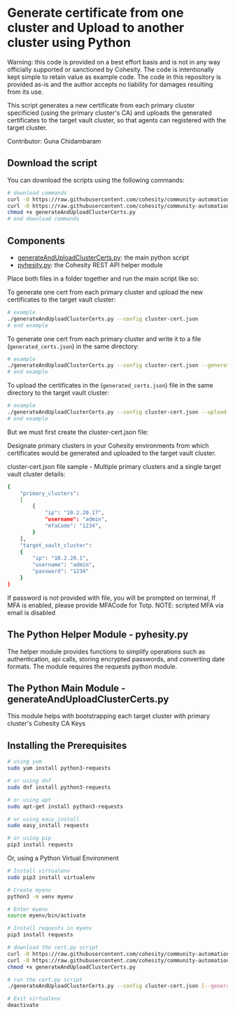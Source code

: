 # Generate certificate from one cluster and Upload to another cluster using Python

Warning: this code is provided on a best effort basis and is not in any way officially supported or sanctioned by Cohesity. The code is intentionally kept simple to retain value as example code. The code in this repository is provided as-is and the author accepts no liability for damages resulting from its use.

This script generates a new certificate from each primary cluster specificied (using the primary cluster's CA) and uploads the generated certificates to the target vault cluster, so that agents can registered with the target cluster.

Contributor: Guna Chidambaram

## Download the script

You can download the scripts using the following commands:

```bash
# download commands
curl -O https://raw.githubusercontent.com/cohesity/community-automation-samples/main/python/generateAndUploadClusterCerts/generateAndUploadClusterCerts.py
curl -O https://raw.githubusercontent.com/cohesity/community-automation-samples/main/python/pyhesity.py
chmod +x generateAndUploadClusterCerts.py
# end download commands
```

## Components

* [generateAndUploadClusterCerts.py](https://raw.githubusercontent.com/cohesity/community-automation-samples/main/python/generateAndUploadClusterCerts/generateAndUploadClusterCerts.py): the main python script
* [pyhesity.py](https://raw.githubusercontent.com/cohesity/community-automation-samples/main/python/pyhesity/pyhesity.py): the Cohesity REST API helper module

Place both files in a folder together and run the main script like so:

To generate one cert from each primary cluster and upload the new certificates to the target vault cluster:

```bash
# example
./generateAndUploadClusterCerts.py --config cluster-cert.json
# end example
```

To generate one cert from each primary cluster and write it to a file (`generated_certs.json`) in the same directory:

```bash
# example
./generateAndUploadClusterCerts.py --config cluster-cert.json --generate
# end example
```

To upload the certificates in the (`generated_certs.json`) file in the same directory to the target vault cluster:

```bash
# example
./generateAndUploadClusterCerts.py --config cluster-cert.json --upload
# end example
```

But we must first create the cluster-cert.json file:

Designate primary clusters in your Cohesity environments from which certificates would be generated and uploaded to the target vault cluster.

cluster-cert.json file sample - Multiple primary clusters and a single target vault cluster details:

```bash
{
    "primary_clusters":
    [
        {
            "ip": "10.2.20.17", 
            "username": "admin",
            "mfaCode": "1234",
        }
    ],
    "target_vault_cluster": 
    {
        "ip": "10.2.20.1", 
        "username": "admin", 
        "password": "1234"
    }
}
```

If password is not provided with file, you will be prompted on terminal,
If MFA is enabled, please provide MFACode for Totp.
NOTE: scripted MFA via email is disabled

## The Python Helper Module - pyhesity.py

The helper module provides functions to simplify operations such as authentication, api calls, storing encrypted passwords, and converting date formats. The module requires the requests python module.

## The Python Main Module - generateAndUploadClusterCerts.py

This module helps with bootstrapping each target cluster with primary cluster's Cohesity CA Keys

## Installing the Prerequisites

```bash
# using yum
sudo yum install python3-requests

# or using dnf
sudo dnf install python3-requests

# or using apt
sudo apt-get install python3-requests

# or using easy_install
sudo easy_install requests

# or using pip
pip3 install requests
```

Or, using a Python Virtual Environment

```bash
# Install virtualenv
sudo pip3 install virtualenv

# Create myenv
python3 -m venv myenv

# Enter myenv
source myenv/bin/activate

# Install requests in myenv
pip3 install requests

# download the cert.py script
curl -O https://raw.githubusercontent.com/cohesity/community-automation-samples/main/python/generateAndUploadClusterCerts/generateAndUploadClusterCerts.py
curl -O https://raw.githubusercontent.com/cohesity/community-automation-samples/main/python/pyhesity/pyhesity.py
chmod +x generateAndUploadClusterCerts.py

# run the cert.py script
./generateAndUploadClusterCerts.py --config cluster-cert.json [--generate] [--upload]

# Exit virtualenv
deactivate
```
